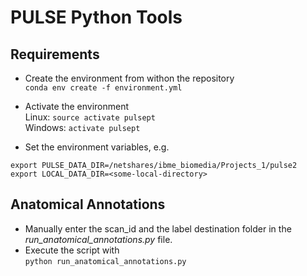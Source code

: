 # PULSE Python Tools

## Requirements

* Create the environment from withon the repository  
`conda env create -f environment.yml`

* Activate the environment  
Linux: `source activate pulsept`  
Windows: `activate pulsept`

* Set the environment variables, e.g.
```
export PULSE_DATA_DIR=/netshares/ibme_biomedia/Projects_1/pulse2
export LOCAL_DATA_DIR=<some-local-directory>
```


## Anatomical Annotations

* Manually enter the scan_id and the label destination folder in the _run_anatomical_annotations.py_ file.
* Execute the script with  
`python run_anatomical_annotations.py`

